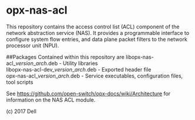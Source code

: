 # opx-nas-acl
This repository contains the access control list (ACL) component of the network abstraction service (NAS). It provides a programmable interface to configure system flow entries, and data plane packet filters to the network processor unit (NPU). 

##Packages
Contained within this repository are 
libopx-nas-acl\_*version*\_*arch*.deb           - Utility libraries  
libopx-nas-acl-dev\_*version*\_*arch*.deb       - Exported header file  
opx-nas-acl\_*version*\_*arch*.deb              - Service executables, configuration files, tool scripts 

See https://github.com/open-switch/opx-docs/wiki/Architecture for information on the NAS ACL module.

(c) 2017 Dell
